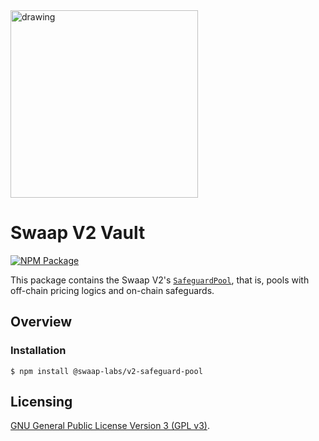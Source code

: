 <img src="https://docs.swaap.finance/img/brand.png" alt="drawing" width="300"/>

# Swaap V2 Vault

[![NPM Package](https://img.shields.io/npm/v/@swaap-labs/v2-safeguard-pool.svg)](https://www.npmjs.org/package/@swaap-labs/v2-safeguard-pool)

This package contains the Swaap V2's [`SafeguardPool`](./contracts/SafeguardPool.sol), that is, pools with off-chain pricing logics and on-chain safeguards.

## Overview

### Installation

```console
$ npm install @swaap-labs/v2-safeguard-pool
```

## Licensing

[GNU General Public License Version 3 (GPL v3)](../../LICENSE).
